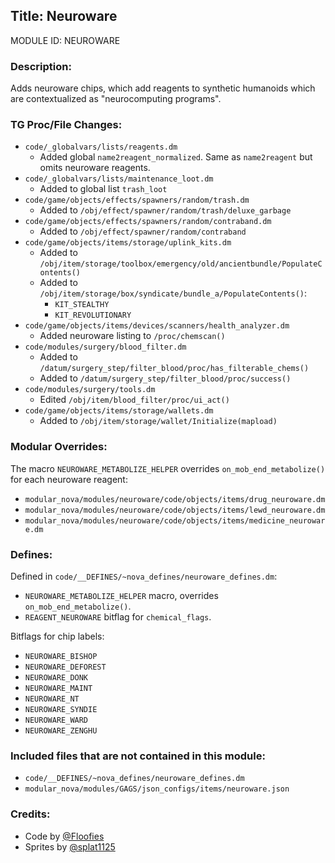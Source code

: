 ## Title: Neuroware

MODULE ID: NEUROWARE

### Description:

Adds neuroware chips, which add reagents to synthetic humanoids which are contextualized as "neurocomputing programs".

### TG Proc/File Changes:

- `code/_globalvars/lists/reagents.dm`
  - Added global `name2reagent_normalized`. Same as `name2reagent` but omits neuroware reagents.
- `code/_globalvars/lists/maintenance_loot.dm`
  - Added to global list `trash_loot`
- `code/game/objects/effects/spawners/random/trash.dm`
  - Added to `/obj/effect/spawner/random/trash/deluxe_garbage`
- `code/game/objects/effects/spawners/random/contraband.dm`
  - Added to `/obj/effect/spawner/random/contraband`
- `code/game/objects/items/storage/uplink_kits.dm`
  - Added to `/obj/item/storage/toolbox/emergency/old/ancientbundle/PopulateContents()`
  - Added to `/obj/item/storage/box/syndicate/bundle_a/PopulateContents()`:
    - `KIT_STEALTHY`
    - `KIT_REVOLUTIONARY`
- `code/game/objects/items/devices/scanners/health_analyzer.dm`
  - Added neuroware listing to `/proc/chemscan()`
- `code/modules/surgery/blood_filter.dm`
  - Added to `/datum/surgery_step/filter_blood/proc/has_filterable_chems()`
  - Added to `/datum/surgery_step/filter_blood/proc/success()`
- `code/modules/surgery/tools.dm`
  - Edited `/obj/item/blood_filter/proc/ui_act()`
- `code/game/objects/items/storage/wallets.dm`
  - Added to `/obj/item/storage/wallet/Initialize(mapload)`

### Modular Overrides:

The macro `NEUROWARE_METABOLIZE_HELPER` overrides `on_mob_end_metabolize()` for each neuroware reagent:
- `modular_nova/modules/neuroware/code/objects/items/drug_neuroware.dm`
- `modular_nova/modules/neuroware/code/objects/items/lewd_neuroware.dm`
- `modular_nova/modules/neuroware/code/objects/items/medicine_neuroware.dm`

### Defines:

Defined in `code/__DEFINES/~nova_defines/neuroware_defines.dm`:

- `NEUROWARE_METABOLIZE_HELPER` macro, overrides `on_mob_end_metabolize()`.
- `REAGENT_NEUROWARE` bitflag for `chemical_flags`.

Bitflags for chip labels:
- `NEUROWARE_BISHOP`
- `NEUROWARE_DEFOREST`
- `NEUROWARE_DONK`
- `NEUROWARE_MAINT`
- `NEUROWARE_NT`
- `NEUROWARE_SYNDIE`
- `NEUROWARE_WARD`
- `NEUROWARE_ZENGHU`

 ### Included files that are not contained in this module:

- `code/__DEFINES/~nova_defines/neuroware_defines.dm`
- `modular_nova/modules/GAGS/json_configs/items/neuroware.json`

### Credits:
- Code by [@Floofies](https://github.com/Floofies)
- Sprites by [@splat1125](https://github.com/splat1125)
